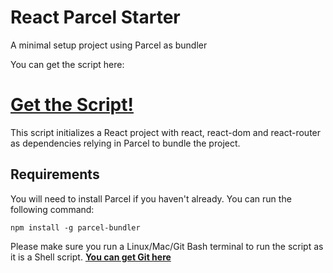 # React Parcel Starter
A minimal setup project using Parcel as bundler

You can get the script here:

<h1><a href="https://gist.github.com/miluna/f6af22dd1ee53091c3939009bf0fa442">Get the Script!</a></h1>

This script initializes a React project with react, react-dom and react-router as dependencies relying in Parcel to bundle the project.

## Requirements

You will need to install Parcel if you haven't already. You can run the following command:

```
npm install -g parcel-bundler
```

Please make sure you run a Linux/Mac/Git Bash terminal to run the script as it is a Shell script. <a href="https://git-scm.com/downloads"><strong>You can get Git here</strong></a>
